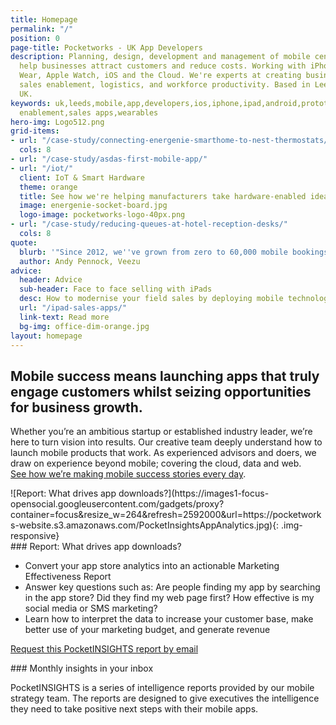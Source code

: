 ```yaml
---
title: Homepage
permalink: "/"
position: 0
page-title: Pocketworks - UK App Developers
description: Planning, design, development and management of mobile centric products.  We
  help businesses attract customers and reduce costs. Working with iPhone, Android,   iPad,
  Wear, Apple Watch, iOS and the Cloud. We're experts at creating business apps  for
  sales enablement, logistics, and workforce productivity. Based in Leeds City Center,
  UK.
keywords: uk,leeds,mobile,app,developers,ios,iphone,ipad,android,prototyping,sales
  enablement,sales apps,wearables
hero-img: Logo512.png
grid-items:
- url: "/case-study/connecting-energenie-smarthome-to-nest-thermostats/"
  cols: 8
- url: "/case-study/asdas-first-mobile-app/"
- url: "/iot/"
  client: IoT & Smart Hardware
  theme: orange
  title: See how we're helping manufacturers take hardware-enabled ideas to market
  image: energenie-socket-board.jpg
  logo-image: pocketworks-logo-40px.png
- url: "/case-study/reducing-queues-at-hotel-reception-desks/"
  cols: 8
quote:
  blurb: '"Since 2012, we''ve grown from zero to 60,000 mobile bookings a week."'
  author: Andy Pennock, Veezu
advice:
  header: Advice
  sub-header: Face to face selling with iPads
  desc: How to modernise your field sales by deploying mobile technology.
  url: "/ipad-sales-apps/"
  link-text: Read more
  bg-img: office-dim-orange.jpg
layout: homepage
---
```


<div class="col-md-8 col-md-offset-2">
  <h2>Mobile success means launching apps that truly engage customers whilst seizing opportunities for business growth.</h2>
  <p>
  Whether you&rsquo;re an ambitious startup or established industry leader, we&rsquo;re here to turn vision into results. Our creative team deeply understand how to launch mobile products that work. As experienced advisors and doers, we draw on experience beyond mobile; covering the cloud, data and web.
  <br/><a href="/our_work">See how we&rsquo;re making mobile success stories every day</a>.
  </p>
</div>

<!--more-->

<div class="col-md-3" markdown="1">
![Report: What drives app downloads?](https://images1-focus-opensocial.googleusercontent.com/gadgets/proxy?container=focus&resize_w=264&refresh=2592000&url=https://pocketworks-website.s3.amazonaws.com/PocketInsightsAppAnalytics.jpg){: .img-responsive}
</div>

<div class="col-md-6" markdown="1">
### Report: What drives app downloads?

-  Convert your app store analytics into an actionable Marketing Effectiveness Report
-  Answer key questions such as: Are people finding my app by searching in the app store? Did they find my web page first? How effective is my social media or SMS marketing?
-  Learn how to interpret the data to increase your customer base, make better use of your marketing budget, and generate revenue

[Request this PocketINSIGHTS report by email](mailto:global_email)
</div>

<div class="col-md-3" markdown="1">
### Monthly insights in your inbox

PocketINSIGHTS is a series of intelligence reports provided by our mobile strategy team. The reports are designed to give executives the intelligence they need to take positive next steps with their mobile apps.
</div>
